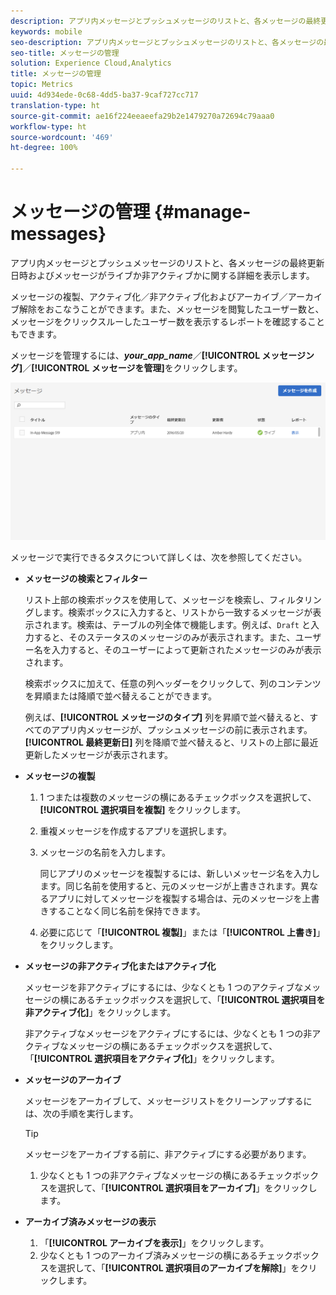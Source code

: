 ```yaml
---
description: アプリ内メッセージとプッシュメッセージのリストと、各メッセージの最終更新日時およびメッセージがライブか非アクティブかに関する詳細を表示します。
keywords: mobile
seo-description: アプリ内メッセージとプッシュメッセージのリストと、各メッセージの最終更新日時およびメッセージがライブか非アクティブかに関する詳細を表示します。
seo-title: メッセージの管理
solution: Experience Cloud,Analytics
title: メッセージの管理
topic: Metrics
uuid: 4d934ede-0c68-4dd5-ba37-9caf727cc717
translation-type: ht
source-git-commit: ae16f224eeaeefa29b2e1479270a72694c79aaa0
workflow-type: ht
source-wordcount: '469'
ht-degree: 100%

---
```



# メッセージの管理 {#manage-messages}

アプリ内メッセージとプッシュメッセージのリストと、各メッセージの最終更新日時およびメッセージがライブか非アクティブかに関する詳細を表示します。

メッセージの複製、アクティブ化／非アクティブ化およびアーカイブ／アーカイブ解除をおこなうことができます。また、メッセージを閲覧したユーザー数と、メッセージをクリックスルーしたユーザー数を表示するレポートを確認することもできます。

メッセージを管理するには、***your_app_name***／**[!UICONTROL メッセージング]**／**[!UICONTROL メッセージを管理]**&#x200B;をクリックします。

![](assets/manage_messages.png)

メッセージで実行できるタスクについて詳しくは、次を参照してください。

* **メッセージの検索とフィルター**

   リスト上部の検索ボックスを使用して、メッセージを検索し、フィルタリングします。検索ボックスに入力すると、リストから一致するメッセージが表示されます。検索は、テーブルの列全体で機能します。例えば、`Draft` と入力すると、そのステータスのメッセージのみが表示されます。また、ユーザー名を入力すると、そのユーザーによって更新されたメッセージのみが表示されます。

   検索ボックスに加えて、任意の列ヘッダーをクリックして、列のコンテンツを昇順または降順で並べ替えることができます。

   例えば、**[!UICONTROL メッセージのタイプ]** 列を昇順で並べ替えると、すべてのアプリ内メッセージが、プッシュメッセージの前に表示されます。**[!UICONTROL 最終更新日]** 列を降順で並べ替えると、リストの上部に最近更新したメッセージが表示されます。

* **メッセージの複製**

   1. 1 つまたは複数のメッセージの横にあるチェックボックスを選択して、**[!UICONTROL 選択項目を複製]** をクリックします。
   1. 重複メッセージを作成するアプリを選択します。
   1. メッセージの名前を入力します。

      同じアプリのメッセージを複製するには、新しいメッセージ名を入力します。同じ名前を使用すると、元のメッセージが上書きされます。異なるアプリに対してメッセージを複製する場合は、元のメッセージを上書きすることなく同じ名前を保持できます。

   1. 必要に応じて「**[!UICONTROL 複製]**」または「**[!UICONTROL 上書き]**」をクリックします。

* **メッセージの非アクティブ化またはアクティブ化**

   メッセージを非アクティブにするには、少なくとも 1 つのアクティブなメッセージの横にあるチェックボックスを選択して、「**[!UICONTROL 選択項目を非アクティブ化]**」をクリックします。

   非アクティブなメッセージをアクティブにするには、少なくとも 1 つの非アクティブなメッセージの横にあるチェックボックスを選択して、「**[!UICONTROL 選択項目をアクティブ化]**」をクリックします。

* **メッセージのアーカイブ**

   メッセージをアーカイブして、メッセージリストをクリーンアップするには、次の手順を実行します。

   >[!TIP]
   >
   >メッセージをアーカイブする前に、非アクティブにする必要があります。

   1. 少なくとも 1 つの非アクティブなメッセージの横にあるチェックボックスを選択して、「**[!UICONTROL 選択項目をアーカイブ]**」をクリックします。

* **アーカイブ済みメッセージの表示**

   1. 「**[!UICONTROL アーカイブを表示]**」をクリックします。
   1. 少なくとも 1 つのアーカイブ済みメッセージの横にあるチェックボックスを選択して、「**[!UICONTROL 選択項目のアーカイブを解除]**」をクリックします。

